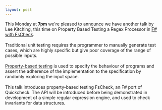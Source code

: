 ```yaml
---
layout: post
---
```

<div><span>This Monday at <b>7pm</b> we're pleased to
announce we have another talk by Lee Kitching, this time
on Property Based Testing a Regex Processor in <a href=
"http://fsharp.org/" target="_self">F#</a> <a href=
"https://github.com/fscheck/FsCheck" target="_self">with
FsCheck</a>.<br>
<br>
Traditional unit testing requires the programmer to
manually generate test cases, which are highly specific
but give poor coverage of the range of possible
inputs.<br>
<br>
<a href="https://en.wikipedia.org/wiki/QuickCheck"
target="_self">Property-based testing</a> is used to
specify the behaviour of programs and assert the
adherence of the implementation to the specification by
randomly exploring the input space.<br>
<br>
This talk introduces property-based testing FsCheck, an
F# port of Quickcheck. The API will be introduced before
being demonstrated in development of a simple regular
expression engine, and used to check invariants for data
structures.<br></span>
</div>
